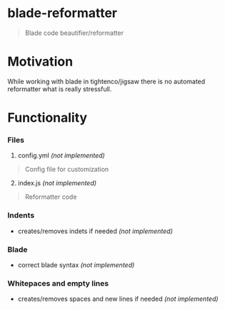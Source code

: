 # blade-reformatter
> Blade code beautifier/reformatter

# Motivation
While working with blade in tightenco/jigsaw there is no automated reformatter what is really stressfull.

# Functionality

### Files
1. config.yml *(not implemented)*
> Config file for customization

2. index.js *(not implemented)*
> Reformatter code


### Indents
* creates/removes indets if needed *(not implemented)*

### Blade
* correct blade syntax *(not implemented)*

### Whitepaces and empty lines
* creates/removes spaces and new lines if needed *(not implemented)*
